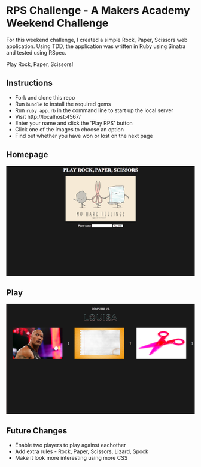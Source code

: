 # RPS Challenge - A Makers Academy Weekend Challenge

For this weekend challenge, I created a simple Rock, Paper, Scissors web application. Using TDD, the application was written in Ruby using Sinatra and tested using RSpec.

Play Rock, Paper, Scissors!

Instructions
-------

* Fork and clone this repo
* Run `bundle` to install the required gems
* Run `ruby app.rb` in the command line to start up the local server
* Visit http://localhost:4567/
* Enter your name and click the 'Play RPS' button
* Click one of the images to choose an option
* Find out whether you have won or lost on the next page

Homepage
----
![Alt text](./RPS_homepage.png?raw=true)

Play
----
![Alt text](./RPS_play.png?raw=true)


Future Changes
----
* Enable two players to play against eachother
* Add extra rules - Rock, Paper, Scissors, Lizard, Spock
* Make it look more interesting using more CSS
